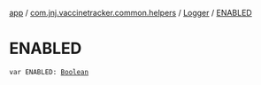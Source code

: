 [app](../../index.md) / [com.jnj.vaccinetracker.common.helpers](../index.md) / [Logger](index.md) / [ENABLED](./-e-n-a-b-l-e-d.md)

# ENABLED

`var ENABLED: `[`Boolean`](https://kotlinlang.org/api/latest/jvm/stdlib/kotlin/-boolean/index.html)